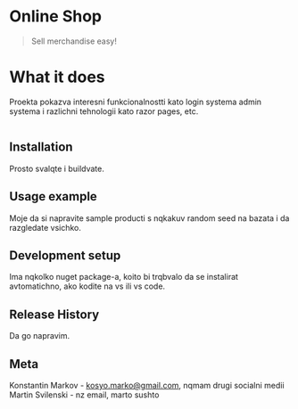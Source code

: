 # Online Shop
> Sell merchandise easy!

# What it does
Proekta pokazva interesni funkcionalnostti kato login systema admin systema i razlichni tehnologii kato razor pages, etc.

![]()

## Installation

Prosto svalqte i buildvate.

## Usage example

Moje da si napravite sample producti s nqkakuv random seed na bazata i da razgledate vsichko.

## Development setup

Ima nqkolko nuget package-a, koito bi trqbvalo da se instalirat avtomatichno, ako kodite na vs ili vs code.

## Release History

Da go napravim.

## Meta

Konstantin Markov - kosyo.marko@gmail.com, nqmam drugi socialni medii 
Martin Svilenski - nz email,               marto sushto
